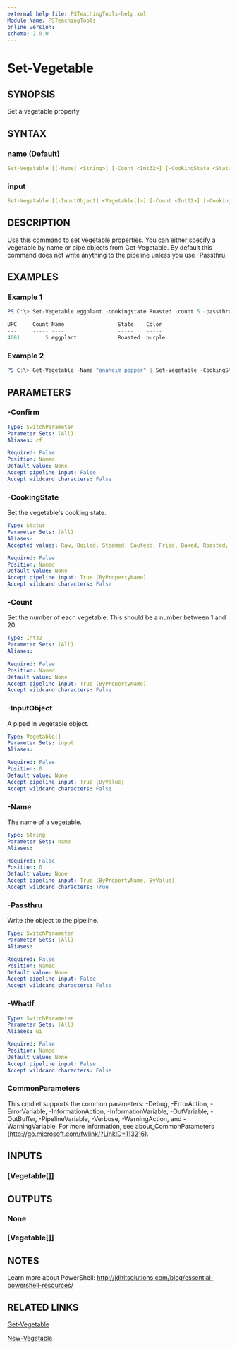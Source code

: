 ```yaml
---
external help file: PSTeachingTools-help.xml
Module Name: PSTeachingTools
online version:
schema: 2.0.0
---
```


# Set-Vegetable

## SYNOPSIS

Set a vegetable property

## SYNTAX

### name (Default)

```yaml
Set-Vegetable [[-Name] <String>] [-Count <Int32>] [-CookingState <Status>] [-Passthru] [-WhatIf] [-Confirm] [<CommonParameters>]
```

### input

```yaml
Set-Vegetable [[-InputObject] <Vegetable[]>] [-Count <Int32>] [-CookingState <Status>] [-Passthru] [-WhatIf] [-Confirm] [<CommonParameters>]
```

## DESCRIPTION

Use this command to set vegetable properties. You can either specify a vegetable by name or pipe objects from Get-Vegetable. By default this command does not write anything to the pipeline unless you use -Passthru.

## EXAMPLES

### Example 1

```powershell
PS C:\> Set-Vegetable eggplant -cookingstate Roasted -count 5 -passthru

UPC     Count Name                 State    Color
---     ----- ----                 -----    -----
4081        5 eggplant             Roasted  purple
```

### Example 2

```powershell
PS C:\> Get-Vegetable -Name "anaheim pepper" | Set-Vegetable -CookingState grilled
```

## PARAMETERS

### -Confirm

```yaml
Type: SwitchParameter
Parameter Sets: (All)
Aliases: cf

Required: False
Position: Named
Default value: None
Accept pipeline input: False
Accept wildcard characters: False
```

### -CookingState

Set the vegetable's cooking state.

```yaml
Type: Status
Parameter Sets: (All)
Aliases:
Accepted values: Raw, Boiled, Steamed, Sauteed, Fried, Baked, Roasted, Grilled

Required: False
Position: Named
Default value: None
Accept pipeline input: True (ByPropertyName)
Accept wildcard characters: False
```

### -Count

Set the number of each vegetable. This should be a number between 1 and 20.

```yaml
Type: Int32
Parameter Sets: (All)
Aliases:

Required: False
Position: Named
Default value: None
Accept pipeline input: True (ByPropertyName)
Accept wildcard characters: False
```

### -InputObject

A piped in vegetable object.

```yaml
Type: Vegetable[]
Parameter Sets: input
Aliases:

Required: False
Position: 0
Default value: None
Accept pipeline input: True (ByValue)
Accept wildcard characters: False
```

### -Name

The name of a vegetable.

```yaml
Type: String
Parameter Sets: name
Aliases:

Required: False
Position: 0
Default value: None
Accept pipeline input: True (ByPropertyName, ByValue)
Accept wildcard characters: True
```

### -Passthru

Write the object to the pipeline.

```yaml
Type: SwitchParameter
Parameter Sets: (All)
Aliases:

Required: False
Position: Named
Default value: None
Accept pipeline input: False
Accept wildcard characters: False
```

### -WhatIf

```yaml
Type: SwitchParameter
Parameter Sets: (All)
Aliases: wi

Required: False
Position: Named
Default value: None
Accept pipeline input: False
Accept wildcard characters: False
```

### CommonParameters

This cmdlet supports the common parameters: -Debug, -ErrorAction, -ErrorVariable, -InformationAction, -InformationVariable, -OutVariable, -OutBuffer, -PipelineVariable, -Verbose, -WarningAction, and -WarningVariable. For more information, see about_CommonParameters (http://go.microsoft.com/fwlink/?LinkID=113216).

## INPUTS

### [Vegetable[]]

## OUTPUTS

### None

### [Vegetable[]]

## NOTES

Learn more about PowerShell: http://jdhitsolutions.com/blog/essential-powershell-resources/

## RELATED LINKS

[Get-Vegetable]()

[New-Vegetable]()

